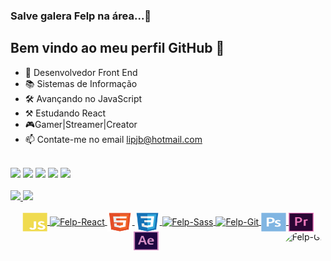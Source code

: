 ### Salve galera Felp na área...🚀
## Bem vindo ao meu perfil GitHub 👋


- 🔭 Desenvolvedor Front End 
- 📚 Sistemas de Informação
- 🛠 Avançando no JavaScript
- ⚒ Estudando React
- 🎮Gamer|Streamer|Creator
- 📫 Contate-me no email lipjb@hotmail.com 



<div> 
<br>
<a href="https://www.linkedin.com/in/felipe-damazio-195244191" target=_"blank"><img src="https://img.shields.io/badge/-LinkedIn-%230077B5?style=for-the-badge&logo=linkedin&logoColor=white"target="_blank" ></a> 
  <a href="https://www.youtube.com/channel/UCp-RiLixt2o52--B4aRkUCg" target="_blank"><img src="https://img.shields.io/badge/YouTube-FF0000?style=for-the-badge&logo=youtube&logoColor=white" target="_blank"></a>  
  <a href="https://www.instagram.com/felipe.damazio" target =_"blank"><img src="https://img.shields.io/badge/-Instagram-%23E4405F?style=for-the-badge&logo=instagram&logoColor=white" target= "_blank"></a>   
 <a href="https://www.facebook.com/felp.damazio" target="_blank"><img src="https://img.shields.io/badge/Facebook_Gaming-005FED?style=for-the-badge&logo=facebook-gaming&logoColor=white" target="_blank"></a>  
  <a href = "mailto:lipjb@hotmail.com"><img src="https://img.shields.io/badge/-Gmail-%23333?style=for-the-badge&logo=gmail&logoColor=white" target="_blank"></a>
      
</div>
<br>
<div>
<a href="https://github.com/felipedamazio">

<img height="160em" src="https://github-readme-stats.vercel.app/api?username=felipedamazio&show_icons=true&theme=cobalt2&include_all_commits=true&count_private=true"/>
<img height="160em" src="https://github-readme-stats.vercel.app/api/top-langs/?username=felipedamazio&layout=compact&langs_count=7&theme=cobalt2"/>
</div>
             
  
       
<div align="center">
  
  <a href=https://github.com/felipedamazio>    
        
  
  <div style="display: inline_block"><br>
  <img align="center" alt="Felp-Js" height="30" width="40" src="https://raw.githubusercontent.com/devicons/devicon/master/icons/javascript/javascript-plain.svg">
    <img align="center" alt="Felp-React" height="30" width="40" src="https://cdn.jsdelivr.net/gh/devicons/devicon/icons/react/react-original.svg">
  <img align="center" alt="Felp-HTML" height="30" width="40" src="https://raw.githubusercontent.com/devicons/devicon/master/icons/html5/html5-original.svg">
  <img align="center" alt="Felp-CSS" height="30" width="40" src="https://raw.githubusercontent.com/devicons/devicon/master/icons/css3/css3-original.svg">
    <img align="center" alt="Felp-Sass" height="30" width="40" src="https://cdn.jsdelivr.net/gh/devicons/devicon/icons/sass/sass-original.svg">
 <img align="center" alt="Felp-Git" height="30" width="40" src="https://cdn.jsdelivr.net/gh/devicons/devicon/icons/git/git-original.svg">
          
  <img align="center" alt="Felp-Photoshop" height="30" width="40" src="https://raw.githubusercontent.com/devicons/devicon/master/icons/photoshop/photoshop-plain.svg">
  <img align="center" alt="Felp-Premiere" height="30" width="40" src="https://raw.githubusercontent.com/devicons/devicon/master/icons/premierepro/premierepro-original.svg">
   <img align="center" alt="Felp-afterefects" height="30" width="40" src="https://raw.githubusercontent.com/devicons/devicon/master/icons/aftereffects/aftereffects-original.svg">   
   <img align="right" alt="Felp-Gif" height="150" style="border-radius:50px;" 
   src="https://media.tenor.com/whgQwNlVvNkAAAAi/xero-code.gif">
 </div>
    
          
  



